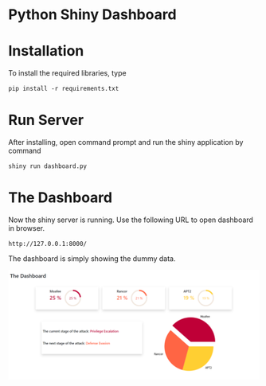 # Python Shiny Dashboard

# Installation

To install the required libraries, type

    pip install -r requirements.txt

# Run Server

After installing, open command prompt and run the shiny application by command

    shiny run dashboard.py

# The Dashboard

Now the shiny server is running. Use the following URL to open dashboard in browser.

    http://127.0.0.1:8000/

The dashboard is simply showing the dummy data.

![Dashboard Interface](https://github.com/MuhammadTayyab-SE/dashboard_python/blob/32d546a713e94db1c90fc17aec9eabc7630bcf17/images/Capture.PNG)
